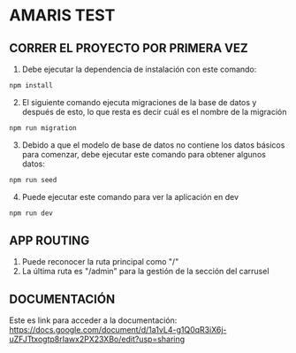 # AMARIS TEST

## CORRER EL PROYECTO POR PRIMERA VEZ
1. Debe ejecutar la dependencia de instalación con este comando:
```bash
npm install
```

2. El siguiente comando ejecuta migraciones de la base de datos y después de esto,
  lo que resta es decir cuál es el nombre de la migración
```bash
npm run migration
```

3. Debido a que el modelo de base de datos no contiene los datos básicos para comenzar,
debe ejecutar este comando para obtener algunos datos:
```bash
npm run seed
```

4. Puede ejecutar este comando para ver la aplicación en dev

```bash
npm run dev
```

## APP ROUTING
1. Puede reconocer la ruta principal como "/"
2. La última ruta es "/admin" para la gestión de la sección del carrusel

## DOCUMENTACIÓN
Este es link para acceder a la documentación: https://docs.google.com/document/d/1a1vL4-g1Q0qR3iX6j-uZFJTtxogtp8rIawx2PX23XBo/edit?usp=sharing
